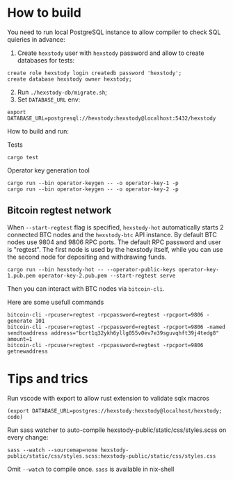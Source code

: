 # How to build
You need to run local PostgreSQL instance to allow compiler to check SQL quieries in advance:
1. Create `hexstody` user with `hexstody` password and allow to create databases for tests:
```
create role hexstody login createdb password 'hexstody';
create database hexstody owner hexstody;
```
2. Run `./hexstody-db/migrate.sh`;
3. Set `DATABASE_URL` env:
```
export DATABASE_URL=postgresql://hexstody:hexstody@localhost:5432/hexstody
```

How to build and run:

Tests
```
cargo test
```

Operator key generation tool
```
cargo run --bin operator-keygen -- -o operator-key-1 -p
cargo run --bin operator-keygen -- -o operator-key-2 -p
```

## Bitcoin regtest network
When `--start-regtest` flag is specified, `hexstody-hot` automatically starts 2 connected BTC nodes and the `hexstody-btc` API instance.
By default BTC nodes use 9804 and 9806 RPC ports. The default RPC password and user is "regtest". The first node is used by the hexstody itself, while you can use the second node for depositing and withdrawing funds.
```
cargo run --bin hexstody-hot -- --operator-public-keys operator-key-1.pub.pem operator-key-2.pub.pem --start-regtest serve
```

Then you can interact with BTC nodes via `bitcoin-cli`.

Here are some usefull commands
```
bitcoin-cli -rpcuser=regtest -rpcpassword=regtest -rpcport=9806 -generate 101
bitcoin-cli -rpcuser=regtest -rpcpassword=regtest -rpcport=9806 -named sendtoaddress address="bcrt1q32ykh6yllg055v0ev7e39sguvqhft39j4tedg8" amount=1
bitcoin-cli -rpcuser=regtest -rpcpassword=regtest -rpcport=9806 getnewaddress
```

# Tips and trics

Run vscode with export to allow rust extension to validate sqlx macros

```
(export DATABASE_URL=postgres://hexstody:hexstody@localhost/hexstody; code)
```

Run sass watcher to auto-compile hexstody-public/static/css/styles.scss on every change:

```
sass --watch --sourcemap=none hexstody-public/static/css/styles.scss:hexstody-public/static/css/styles.css
```

Omit `--watch` to compile once. `sass` is available in nix-shell 